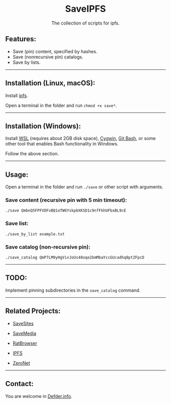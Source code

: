 <h1 align="center">SaveIPFS</h1>

<p align="center">The collection of scripts for ipfs.</p>

## Features:

- Save (pin) content, specified by hashes.
- Save (nonrecursive pin) catalogs.
- Save by lists.

---

## Installation (Linux, macOS):

Install [ipfs](https://github.com/ipfs/go-ipfs).

Open a terminal in the folder and run `chmod +x save*`.

---

## Installation (Windows):

Install [WSL](https://docs.microsoft.com/en-us/windows/wsl/install-win10) (requires about 2GB disk space), [Cygwin](https://www.cygwin.com/), [Git Bash](http://git-scm.com), or some other tool that enables Bash functionality in Windows.

Follow the above section.

---

## Usage:

Open a terminal in the folder and run `./save` or other script with arguments.

### Save content (recursive pin with 5 min timeout):
`./save QmbnQ5FPFVDFvBQ1oTW6YskpbXKSD1c9nfFkhUFbxBL9cE`

### Save list:
`./save_by_list example.txt`

### Save catalog (non-recursive pin):
`./save_catalog QmP7LM9yHgVivJoUs48oqe2bmMbaYccGUcadhq8ptZFpcD`

---

## TODO:

Implement pinning subdirectories in the `save_catalog` command.

---

## Related Projects:

- [SaveSites](https://github.com/defder-su/SaveSites)

- [SaveMedia](https://github.com/defder-su/SaveMedia)

- [RatBrowser](http://ratbrowser.com)

- [IPFS](https://ipfs.io)

- [ZeroNet](https://zeronet.dev)

---

## Contact:

You are welcome in [Defder.info](http://defder.name).
